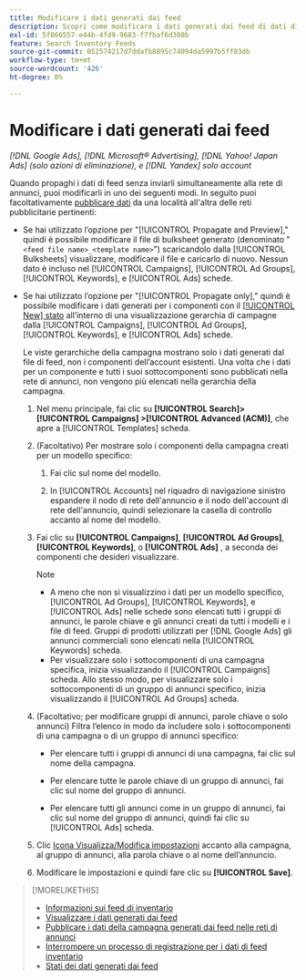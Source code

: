 ```yaml
---
title: Modificare i dati generati dai feed
description: Scopri come modificare i dati generati dai feed di dati di inventario.
exl-id: 5f866557-e44b-4fd9-9683-f7fbaf6d308b
feature: Search Inventory Feeds
source-git-commit: 052574217d7ddafb8895c74094da5997b5ff83db
workflow-type: tm+mt
source-wordcount: '426'
ht-degree: 0%

---
```


# Modificare i dati generati dai feed

*[!DNL Google Ads], [!DNL Microsoft® Advertising], [!DNL Yahoo! Japan Ads] (solo azioni di eliminazione), e [!DNL Yandex] solo account*

Quando propaghi i dati di feed senza inviarli simultaneamente alla rete di annunci, puoi modificarli in uno dei seguenti modi. In seguito puoi facoltativamente [pubblicare dati](propagated-data-post.md) da una località all&#39;altra delle reti pubblicitarie pertinenti:

* Se hai utilizzato l’opzione per &quot;[!UICONTROL Propagate and Preview],&quot; quindi è possibile modificare il file di bulksheet generato (denominato &quot;`<feed file name>_<template name>`&quot;) scaricandolo dalla [!UICONTROL Bulksheets] visualizzare, modificare il file e caricarlo di nuovo. Nessun dato è incluso nel [!UICONTROL Campaigns], [!UICONTROL Ad Groups], [!UICONTROL Keywords], e [!UICONTROL Ads] schede.

* Se hai utilizzato l’opzione per &quot;[!UICONTROL Propagate only],&quot; quindi è possibile modificare i dati generati per i componenti con il [[!UICONTROL New] stato](propagated-data-status.md) all’interno di una visualizzazione gerarchia di campagne dalla [!UICONTROL Campaigns], [!UICONTROL Ad Groups], [!UICONTROL Keywords], e [!UICONTROL Ads] schede.

  Le viste gerarchiche della campagna mostrano solo i dati generati dal file di feed, non i componenti dell’account esistenti. Una volta che i dati per un componente e tutti i suoi sottocomponenti sono pubblicati nella rete di annunci, non vengono più elencati nella gerarchia della campagna.

   1. Nel menu principale, fai clic su **[!UICONTROL Search]> [!UICONTROL Campaigns] >[!UICONTROL Advanced (ACM)]**, che apre a [!UICONTROL Templates] scheda.

   1. (Facoltativo) Per mostrare solo i componenti della campagna creati per un modello specifico:

      1. Fai clic sul nome del modello.

      1. In [!UICONTROL Accounts] nel riquadro di navigazione sinistro espandere il nodo di rete dell&#39;annuncio e il nodo dell&#39;account di rete dell&#39;annuncio, quindi selezionare la casella di controllo accanto al nome del modello.

   1. Fai clic su **[!UICONTROL Campaigns]**, **[!UICONTROL Ad Groups]**, **[!UICONTROL Keywords]**, o **[!UICONTROL Ads]** , a seconda dei componenti che desideri visualizzare.

      >[!NOTE]
      >
      >* A meno che non si visualizzino i dati per un modello specifico, [!UICONTROL Ad Groups], [!UICONTROL Keywords], e [!UICONTROL Ads] nelle schede sono elencati tutti i gruppi di annunci, le parole chiave e gli annunci creati da tutti i modelli e i file di feed. Gruppi di prodotti utilizzati per [!DNL Google Ads] gli annunci commerciali sono elencati nella [!UICONTROL Keywords] scheda.
      >* Per visualizzare solo i sottocomponenti di una campagna specifica, inizia visualizzando il [!UICONTROL Campaigns] scheda. Allo stesso modo, per visualizzare solo i sottocomponenti di un gruppo di annunci specifico, inizia visualizzando il [!UICONTROL Ad Groups] scheda.

   1. (Facoltativo; per modificare gruppi di annunci, parole chiave o solo annunci) Filtra l’elenco in modo da includere solo i sottocomponenti di una campagna o di un gruppo di annunci specifico:

      * Per elencare tutti i gruppi di annunci di una campagna, fai clic sul nome della campagna.

      * Per elencare tutte le parole chiave di un gruppo di annunci, fai clic sul nome del gruppo di annunci.

      * Per elencare tutti gli annunci come in un gruppo di annunci, fai clic sul nome del gruppo di annunci, quindi fai clic su [!UICONTROL Ads] scheda.

   1. Clic [Icona Visualizza/Modifica impostazioni](/help/search-social-commerce/assets/settings.png "Icona Visualizza/Modifica impostazioni") accanto alla campagna, al gruppo di annunci, alla parola chiave o al nome dell’annuncio.

   1. Modificare le impostazioni e quindi fare clic su **[!UICONTROL Save]**.

>[!MORELIKETHIS]
>
>* [Informazioni sui feed di inventario](inventory-feeds-about.md)
>* [Visualizzare i dati generati dai feed](propagated-data-view.md)
>* [Pubblicare i dati della campagna generati dai feed nelle reti di annunci](propagated-data-post.md)
>* [Interrompere un processo di registrazione per i dati di feed inventario](stop-job.md)
>* [Stati dei dati generati dai feed](propagated-data-status.md)
